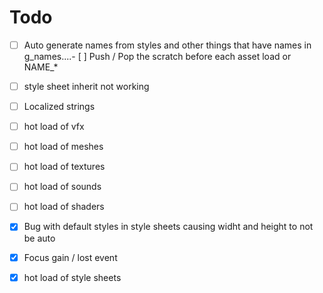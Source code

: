 # Todo

- [ ] Auto generate names from styles and other things that have names in g_names....- [ ] Push / Pop the scratch before each asset load or NAME_*
- [ ] style sheet inherit not working
- [ ] Localized strings
- [ ] hot load of vfx
- [ ] hot load of meshes
- [ ] hot load of textures
- [ ] hot load of sounds
- [ ] hot load of shaders

- [X] Bug with default styles in style sheets causing widht and height to not be auto
- [X] Focus gain / lost event
- [X] hot load of style sheets
